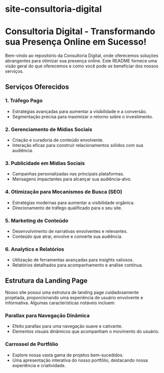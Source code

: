 # site-consultoria-digital
# Consultoria Digital - Transformando sua Presença Online em Sucesso!

Bem-vindo ao repositório da Consultoria Digital, onde oferecemos soluções abrangentes para otimizar sua presença online. Este README fornece uma visão geral do que oferecemos e como você pode se beneficiar dos nossos serviços.

## Serviços Oferecidos

### 1. Tráfego Pago
   - Estratégias avançadas para aumentar a visibilidade e a conversão.
   - Segmentação precisa para maximizar o retorno sobre o investimento.

### 2. Gerenciamento de Mídias Sociais
   - Criação e curadoria de conteúdo envolvente.
   - Interação eficaz para construir relacionamentos sólidos com sua audiência.

### 3. Publicidade em Mídias Sociais
   - Campanhas personalizadas nas principais plataformas.
   - Mensagens impactantes para alcançar sua audiência-alvo.

### 4. Otimização para Mecanismos de Busca (SEO)
   - Estratégias modernas para aumentar a visibilidade orgânica.
   - Direcionamento de tráfego qualificado para o seu site.

### 5. Marketing de Conteúdo
   - Desenvolvimento de narrativas envolventes e relevantes.
   - Conteúdo que atrai, envolve e converte sua audiência.

### 6. Analytics e Relatórios
   - Utilização de ferramentas avançadas para insights valiosos.
   - Relatórios detalhados para acompanhamento e análise contínua.

## Estrutura da Landing Page

Nosso site possui uma estrutura de landing page cuidadosamente projetada, proporcionando uma experiência de usuário envolvente e informativa. Algumas características notáveis incluem:

### Parallax para Navegação Dinâmica
   - Efeito parallax para uma navegação suave e cativante.
   - Elementos visuais dinâmicos que acompanham o movimento do usuário.

### Carrossel de Portfólio
   - Explore nossa vasta gama de projetos bem-sucedidos.
   - Uma apresentação interativa do nosso portfólio, destacando nossa experiência e criatividade.

